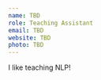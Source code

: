 ```yaml
---
name: TBD
role: Teaching Assistant
email: TBD
website: TBD
photo: TBD
---
```


I like teaching NLP!

